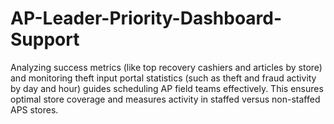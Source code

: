 # AP-Leader-Priority-Dashboard-Support
Analyzing success metrics (like top recovery cashiers and articles by store) and monitoring theft input portal statistics (such as theft and fraud activity by day and hour) guides scheduling AP field teams effectively. This ensures optimal store coverage and measures activity in staffed versus non-staffed APS stores.
